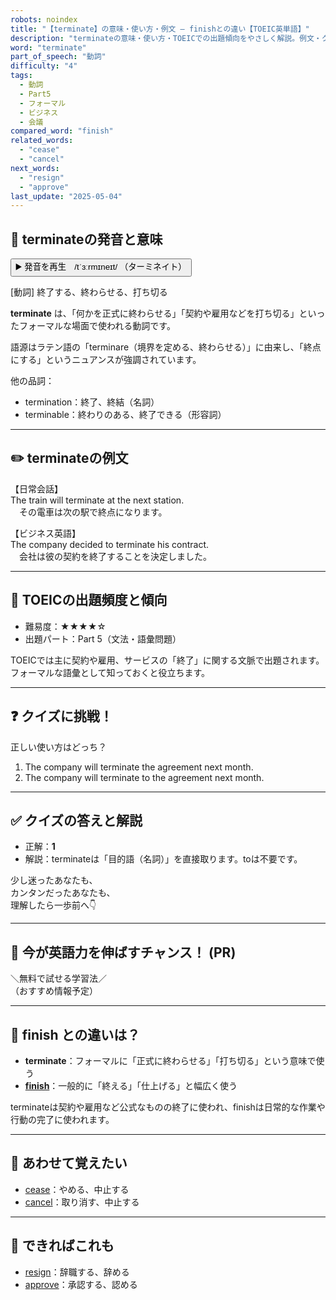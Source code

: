 ```yaml
---
robots: noindex
title: "【terminate】の意味・使い方・例文 ― finishとの違い【TOEIC英単語】"
description: "terminateの意味・使い方・TOEICでの出題傾向をやさしく解説。例文・クイズ付きでfinishとの違いもわかりやすく学べます。"
word: "terminate"
part_of_speech: "動詞"
difficulty: "4"
tags:
  - 動詞
  - Part5
  - フォーマル
  - ビジネス
  - 会議
compared_word: "finish"
related_words:
  - "cease"
  - "cancel"
next_words:
  - "resign"
  - "approve"
last_update: "2025-05-04"
---
```


## 🔰 terminateの発音と意味

<button class="play-audio" onclick="playTTS('terminate')">
  <span class="play-audio-main">
    ▶️ 発音を再生　/tˈɜːrmɪneɪt/
  </span>
  <span class="play-audio-sub">
    （ターミネイト）
  </span>
</button>

[動詞] 終了する、終わらせる、打ち切る

**terminate** は、「何かを正式に終わらせる」「契約や雇用などを打ち切る」といったフォーマルな場面で使われる動詞です。

語源はラテン語の「terminare（境界を定める、終わらせる）」に由来し、「終点にする」というニュアンスが強調されています。

他の品詞：  
- termination：終了、終結（名詞）
- terminable：終わりのある、終了できる（形容詞）

---

## ✏️ terminateの例文

【日常会話】  
The train will terminate at the next station.  
　その電車は次の駅で終点になります。

【ビジネス英語】  
The company decided to terminate his contract.  
　会社は彼の契約を終了することを決定しました。

---

## 🎯 TOEICの出題頻度と傾向

- 難易度：★★★★☆
- 出題パート：Part 5（文法・語彙問題）

TOEICでは主に契約や雇用、サービスの「終了」に関する文脈で出題されます。フォーマルな語彙として知っておくと役立ちます。

---

## ❓ クイズに挑戦！

正しい使い方はどっち？

1. The company will terminate the agreement next month.  
2. The company will terminate to the agreement next month.

---

## ✅ クイズの答えと解説

- 正解：**1**
- 解説：terminateは「目的語（名詞）」を直接取ります。toは不要です。

少し迷ったあなたも、  
カンタンだったあなたも、  
理解したら一歩前へ👇️

---

## 🚀 今が英語力を伸ばすチャンス！ (PR)

<div class="info-center">
＼無料で試せる学習法／<br>  
（おすすめ情報予定）
</div>

---

## 🤔  finish との違いは？

- **terminate**：フォーマルに「正式に終わらせる」「打ち切る」という意味で使う
- **[finish](/finish)**：一般的に「終える」「仕上げる」と幅広く使う

terminateは契約や雇用など公式なものの終了に使われ、finishは日常的な作業や行動の完了に使われます。

---

## 🧩 あわせて覚えたい

- [cease](/cease)：やめる、中止する
- [cancel](/cancel)：取り消す、中止する

---

## 📖 できればこれも

- [resign](/resign)：辞職する、辞める
- [approve](/approve)：承認する、認める

<!-- cvid: aid40_bid02 -->
